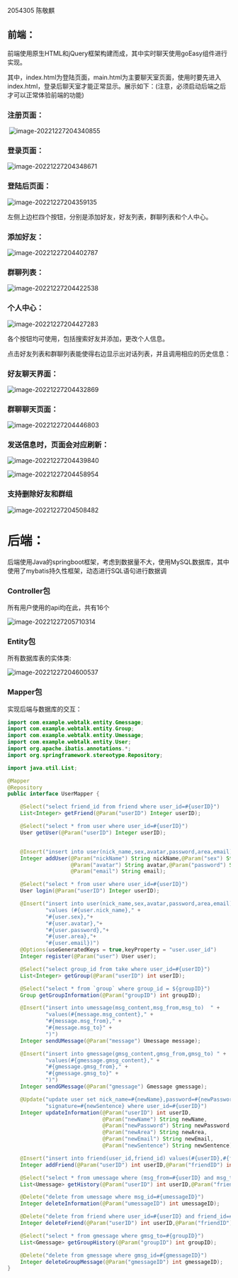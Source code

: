 2054305 陈敬麒

## 前端：

前端使用原生HTML和jQuery框架构建而成，其中实时聊天使用goEasy组件进行实现。

其中，index.html为登陆页面，main.html为主要聊天室页面，使用时要先进入index.html，登录后聊天室才能正常显示。展示如下：(注意，必须启动后端之后才可以正常体验前端的功能)

### 注册页面：

​                               ![image-20221227204340855](https://s2.loli.net/2022/12/27/SalwNBgcMAWxkfT.png)

### 登录页面：

 ![image-20221227204348671](https://s2.loli.net/2022/12/27/XW9eoa2cYzTQJnp.png)

### 登陆后页面：

 ![image-20221227204359135](https://s2.loli.net/2022/12/27/8fv3BWPO6TJognm.png)

左侧上边栏四个按钮，分别是添加好友，好友列表，群聊列表和个人中心。

### 添加好友：

 ![image-20221227204402787](https://s2.loli.net/2022/12/27/f7oKkLzI3rEXRgy.png)

### 群聊列表：

 ![image-20221227204422538](https://s2.loli.net/2022/12/27/OjfnzTuSyDgLp6E.png)

### 个人中心：

 ![image-20221227204427283](https://s2.loli.net/2022/12/27/zU45Fjc6iCBJKk1.png)

各个按钮均可使用，包括搜索好友并添加，更改个人信息。

点击好友列表和群聊列表能使得右边显示出对话列表，并且调用相应的历史信息：

### 好友聊天界面：

 ![image-20221227204432869](https://s2.loli.net/2022/12/27/hmljPBbYunoyZHS.png)

### 群聊聊天页面：

 ![image-20221227204446803](https://s2.loli.net/2022/12/27/EwSzmOuDGkeTKqA.png)

### 发送信息时，页面会对应刷新：

 ![image-20221227204439840](https://s2.loli.net/2022/12/27/3SjFf2MV5K6bdta.png)

 ![image-20221227204458954](https://s2.loli.net/2022/12/27/82zPgkHb5Ttj7rX.png)

### 支持删除好友和群组

 ![image-20221227204508482](https://s2.loli.net/2022/12/27/Gox4iwmYCW9ryFL.png) 

# 后端：

后端使用Java的springboot框架，考虑到数据量不大，使用MySQL数据库，其中使用了mybatis持久性框架，动态进行SQL语句进行数据调

### Controller包

所有用户使用的api均在此，共有16个

 ![image-20221227205710314](https://s2.loli.net/2022/12/27/wEieMRPvSgz5LBb.png)

### Entity包

所有数据库表的实体类:

 ![image-20221227204600537](https://s2.loli.net/2022/12/27/xmFwMCs4LTZIvok.png)

### Mapper包

实现后端与数据库的交互：

```java
import com.example.webtalk.entity.Gmessage;
import com.example.webtalk.entity.Group;
import com.example.webtalk.entity.Umessage;
import com.example.webtalk.entity.User;
import org.apache.ibatis.annotations.*;
import org.springframework.stereotype.Repository;

import java.util.List;

@Mapper
@Repository
public interface UserMapper {

    @Select("select friend_id from friend where user_id=#{userID}")
    List<Integer> getFriend(@Param("userID") Integer userID);

    @Select("select * from user where user_id=#{userID}")
    User getUser(@Param("userID") Integer userID);


    @Insert("insert into user(nick_name,sex,avatar,password,area,email) values(#{nickName},#{sex},#{avatar},#{password},#{area},#{email})")
    Integer addUser(@Param("nickName") String nickName,@Param("sex") String sex,
                    @Param("avatar") String avatar,@Param("password") String password,@Param("area") String area,
                    @Param("email") String email);

    @Select("select * from user where user_id=#{userID}")
    User login(@Param("userID") Integer userID);

    @Insert("insert into user(nick_name,sex,avatar,password,area,email) " +
            "values (#{user.nick_name}," +
            "#{user.sex},"+
            "#{user.avatar},"+
            "#{user.password},"+
            "#{user.area},"+
            "#{user.email})")
    @Options(useGeneratedKeys = true,keyProperty = "user.user_id")
    Integer register(@Param("user") User user);

    @Select("select group_id from take where user_id=#{userID}")
    List<Integer> getGroup(@Param("userID") int userID);

    @Select("select * from `group` where group_id = ${groupID}")
    Group getGroupInformation(@Param("groupID") int groupID);

    @Insert("insert into umessage(msg_content,msg_from,msg_to)  " +
            "values(#{message.msg_content}," +
            "#{message.msg_from}," +
            "#{message.msg_to}" +
            ")")
    Integer sendUMessage(@Param("message") Umessage message);

    @Insert("insert into gmessage(gmsg_content,gmsg_from,gmsg_to) " +
            "values(#{gmessage.gmsg_content}," +
            "#{gmessage.gmsg_from}," +
            "#{gmessage.gmsg_to}" +
            ")")
    Integer sendGMessage(@Param("gmessage") Gmessage gmessage);

    @Update("update user set nick_name=#{newName},password=#{newPassword},area=#{newArea},email=#{newEmail}," +
            "signature=#{newSentence} where user_id=#{userID}")
    Integer updateInformation(@Param("userID") int userID,
                              @Param("newName") String newName,
                              @Param("newPassword") String newPassword,
                              @Param("newArea") String newArea,
                              @Param("newEmail") String newEmail,
                              @Param("newSentence") String newSentence);

    @Insert("insert into friend(user_id,friend_id) values(#{userID},#{friendID})")
    Integer addFriend(@Param("userID") int userID,@Param("friendID") int friendID);

    @Select("select * from umessage where (msg_from=#{userID} and msg_to=#{friendID}) or (msg_from=#{friendID} and msg_to=#{userID})")
    List<Umessage> getHistory(@Param("userID") int userID,@Param("friendID") int friendID);

    @Delete("delete from umessage where msg_id=#{umessageID}")
    Integer deleteInformation(@Param("umessageID") int umessageID);

    @Delete("delete from friend where user_id=#{userID} and friend_id=#{friendID}")
    Integer deleteFriend(@Param("userID") int userID,@Param("friendID") int friendID);

    @Select("select * from gmessage where gmsg_to=#{groupID}")
    List<Gmessage> getGroupHistory(@Param("groupID") int groupID);

    @Delete("delete from gmessage where gmsg_id=#{gmessageID}")
    Integer deleteGroupMessage(@Param("gmessageID") int gmessageID);
}
```

 